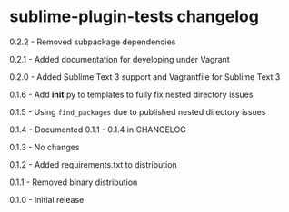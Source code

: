 # sublime-plugin-tests changelog
0.2.2 - Removed subpackage dependencies

0.2.1 - Added documentation for developing under Vagrant

0.2.0 - Added Sublime Text 3 support and Vagrantfile for Sublime Text 3

0.1.6 - Add __init__.py to templates to fully fix nested directory issues

0.1.5 - Using `find_packages` due to published nested directory issues

0.1.4 - Documented 0.1.1 - 0.1.4 in CHANGELOG

0.1.3 - No changes

0.1.2 - Added requirements.txt to distribution

0.1.1 - Removed binary distribution

0.1.0 - Initial release
